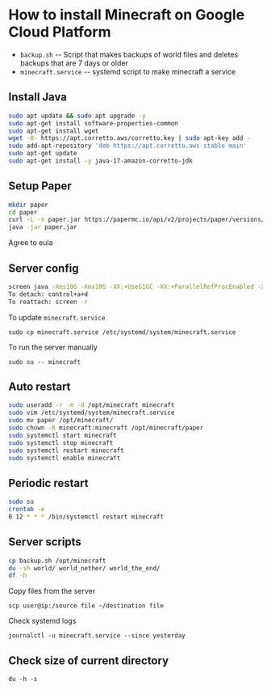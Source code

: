 # How to install Minecraft on Google Cloud Platform
* `backup.sh` -- Script that makes backups of world files and deletes backups that are 7 days or older
* `minecraft.service` -- systemd script to make minecraft a service
## Install Java
```bash
sudo apt update && sudo apt upgrade -y
sudo apt-get install software-properties-common
sudo apt-get install wget
wget -O- https://apt.corretto.aws/corretto.key | sudo apt-key add -
sudo add-apt-repository 'deb https://apt.corretto.aws stable main'
sudo apt-get update
sudo apt-get install -y java-17-amazon-corretto-jdk
```
## Setup Paper
```bash
mkdir paper
cd paper
curl -L -o paper.jar https://papermc.io/api/v2/projects/paper/versions/1.18.1/builds/121/downloads/paper-1.18.1-121.jar
java -jar paper.jar
```
Agree to eula

## Server config
```bash
screen java -Xms10G -Xmx10G -XX:+UseG1GC -XX:+ParallelRefProcEnabled -XX:MaxGCPauseMillis=200 -XX:+UnlockExperimentalVMOptions -XX:+DisableExplicitGC -XX:+AlwaysPreTouch -XX:G1HeapWastePercent=5 -XX:G1MixedGCCountTarget=4 -XX:G1MixedGCLiveThresholdPercent=90 -XX:G1RSetUpdatingPauseTimePercent=5 -XX:SurvivorRatio=32 -XX:+PerfDisableSharedMem -XX:MaxTenuringThreshold=1 -XX:G1NewSizePercent=30 -XX:G1MaxNewSizePercent=40 -XX:G1HeapRegionSize=8M -XX:G1ReservePercent=20 -XX:InitiatingHeapOccupancyPercent=15 -Dusing.aikars.flags=https://mcflags.emc.gs -Daikars.new.flags=true -jar paper.jar nogui
To detach: control+a+d
To reattach: screen -r
```
To update `minecraft.service`
```
sudo cp minecraft.service /etc/systemd/system/minecraft.service
```
To run the server manually
```
sudo su -- minecraft
```
## Auto restart
```bash
sudo useradd -r -m -d /opt/minecraft minecraft
sudo vim /etc/systemd/system/minecraft.service
sudo mv paper /opt/minecraft/
sudo chown -R minecraft:minecraft /opt/minecraft/paper 
sudo systemctl start minecraft
sudo systemctl stop minecraft
sudo systemctl restart minecraft
sudo systemctl enable minecraft
```
## Periodic restart
```bash
sudo su
crontab -e
0 12 * * * /bin/systemctl restart minecraft
```
## Server scripts
```bash
cp backup.sh /opt/minecraft
du -sh world/ world_nether/ world_the_end/
df -h
```
Copy files from the server
```
scp user@ip:/source file ~/destination file
```
Check systemd logs
```
journalctl -u minecraft.service --since yesterday
```
## Check size of current directory
```
du -h -s
```
